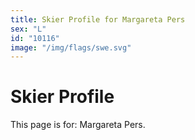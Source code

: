 ```yaml
---
title: Skier Profile for Margareta Pers
sex: "L"
id: "10116"
image: "/img/flags/swe.svg" 
---
```


# Skier Profile

This page is for: Margareta Pers.
    